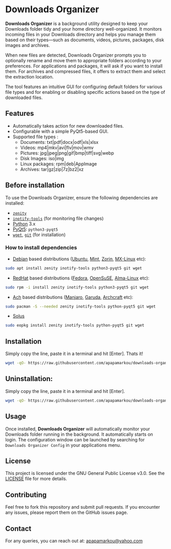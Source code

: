 
# Downloads Organizer

**Downloads Organizer** is a background utility designed to keep your Downloads folder tidy and your home directory well-organized. It monitors incoming files in your Downloads directory and helps you manage them based on their types—such as documents, videos, pictures, packages, disk images and archives.

When new files are detected, Downloads Organizer prompts you to optionally rename and move them to appropriate folders according to your preferences. For applications and packages, it will ask if you want to install them. For archives and compressed files, it offers to extract them and select the extraction location.

The tool features an intuitive GUI for configuring default folders for various file types and for enabling or disabling specific actions based on the type of downloaded files.

## Features
- Automatically takes action for new downloaded files.
- Configurable with a simple PyQt5-based GUI.
- Supported file types :
    - Documents: txt|pdf|docx|odf|xls|xlsx
    - Videos: mp4|mkv|avi|flv|mov|wmv
    - Pictures: jpg|jpeg|png|gif|bmp|tiff|svg|webp
    - Disk Images: iso|img
    - Linux packages: rpm|deb|AppImage
    - Archives: tar|gz|zip|7z|bz2|xz

## Before installation

To use the Downloads Organizer, ensure the following dependencies are installed:

- [`zenity`](https://github.com/GNOME/zenity)
- [`inotify-tools`](https://github.com/inotify-tools/inotify-tools) (for monitoring file changes)
- [Python](https://www.python.org/) 3.x
- [PyQt5](https://pypi.org/project/PyQt5/): `python3-pyqt5`
- [`wget`](https://www.gnu.org/software/wget/), [`git`](https://github.com/git/git) (for installation)

### How to install dependencies

- [Debian](https://www.debian.org/) based distributions ([Ubuntu](https://ubuntu.com/), [Mint](https://linuxmint.com/), [Zorin](https://zorin.com/os/), [MX-Linux](https://mxlinux.org/) etc):

```bash
sudo apt install zenity inotify-tools python3-pyqt5 git wget
```

- [RedHat](https://www.redhat.com/en) based distributions ([Fedora](https://fedoraproject.org/), [OpenSuSE](https://www.opensuse.org/), [Alma-Linux](https://almalinux.org/) etc):

```bash
sudo rpm -i install zenity inotify-tools python3-pyqt5 git wget
```

- [Ach](https://archlinux.org/) based distributions ([Manjaro](https://manjaro.org/), [Garuda](https://www.garuda-indonesia.com/oc/en/), [Archcraft](https://archcraft.io/) etc):

```bash
sudo pacman -S --needed zenity inotify-tools python-pyqt5 git wget
```

- [Solus](https://getsol.us/)

```bash
sudo eopkg install zenity inotify-tools python-pyqt5 git wget
```

## Installation

Simply copy the line, paste it in a terminal and hit [Enter]. Thats it!

```bash
wget -qO- https://raw.githubusercontent.com/apapamarkou/downloads-organizer/main/src/direct-install | bash
```

## Uninstallation:

Simply copy the line, paste it in a terminal and hit [Enter].

```bash
wget -qO- https://raw.githubusercontent.com/apapamarkou/downloads-organizer/main/src/direct-uninstall | bash```
```

## Usage

Once installed, **Downloads Organizer** will automatically monitor your Downloads folder running in the background. It automatically starts on login. The configuration window can be launched by searching for `Downloads Organizer Config` in your applications menu.

## License

This project is licensed under the GNU General Public License v3.0.
See the [LICENSE](https://github.com/apapamarkou/downloads-organizer/blob/main/LICENSE) file for more details.

## Contributing

Feel free to fork this repository and submit pull requests. If you encounter any issues, please report them on the GitHub issues page.

## Contact

For any queries, you can reach out at: apapamarkou@yahoo.com
